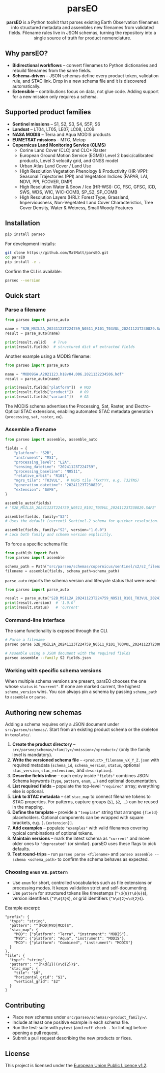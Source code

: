 <div align="center">

# parsEO

**parsEO** is a Python toolkit that parses existing Earth Observation filenames into structured metadata and assembles new filenames from validated fields. Filename rules live in JSON schemas, turning the repository into a single source of truth for product nomenclature.

</div>

## Why parsEO?

- **Bidirectional workflows** – convert filenames to Python dictionaries and rebuild filenames from the same fields.
- **Schema-driven** – JSON schemas define every product token, validation rule, and STAC link. Drop in a new schema file and it is discovered automatically.
- **Extensible** – contributions focus on data, not glue code. Adding support for a new mission only requires a schema.

## Supported product families

- **Sentinel missions** – S1, S2, S3, S4, S5P, S6
- **Landsat** – LT04, LT05, LE07, LC08, LC09
- **NASA MODIS** – Terra and Aqua MODIS products
- **EUMETSAT missions** – MTG, Metop
- **Copernicus Land Monitoring Service (CLMS)**
  - Corine Land Cover (CLC) and CLC+ Raster
  - European Ground Motion Service (EGMS) Level 2 basic/calibrated products, Level 3 velocity grid, and GNSS model
  - Urban Atlas Land Cover / Land Use
  - High Resolution Vegetation Phenology & Productivity (HR-VPP): Seasonal Trajectories (PPI) and Vegetation Indices (FAPAR, LAI, NDVI, PPI, FCOVER, DMP)
  - High Resolution Water & Snow / Ice (HR-WSI): CC, FSC, GFSC, ICD, SWS, WDS, WIC, WIC-COMB, SP_S2, SP_COMB
  - High Resolution Layers (HRL): Forest Type, Grassland, Imperviousness, Non-Vegetated Land Cover Characteristics, Tree Cover Density, Water & Wetness, Small Woody Features

## Installation

```bash
pip install parseo
```

For development installs:

```bash
git clone https://github.com/MatMatt/parsEO.git
cd parsEO
pip install -e .
```

Confirm the CLI is available:

```bash
parseo --version
```

## Quick start

### Parse a filename

```python
from parseo import parse_auto

name = "S2B_MSIL2A_20241123T224759_N0511_R101_T03VUL_20241123T230829.SAFE"
result = parse_auto(name)

print(result.valid)   # True
print(result.fields)  # structured dict of extracted fields
```

Another example using a MODIS filename:

```python
from parseo import parse_auto

name = "MOD09GA.A2021123.h18v04.006.2021132234506.hdf"
result = parse_auto(name)

print(result.fields["platform"])  # MOD
print(result.fields["product"])   # 09
print(result.fields["variant"])   # GA
```

The MODIS schema advertises the Processing, Sat, Raster, and Electro-Optical STAC extensions, enabling automated STAC metadata generation (`processing`, `sat`, `raster`, `eo`).

### Assemble a filename

```python
from parseo import assemble, assemble_auto

fields = {
    "platform": "S2B",
    "instrument": "MSI",
    "processing_level": "L2A",
    "sensing_datetime": "20241123T224759",
    "processing_baseline": "N0511",
    "relative_orbit": "R101",
    "mgrs_tile": "T03VUL",  # MGRS tile (TxxYYY, e.g. T32TNS)
    "generation_datetime": "20241123T230829",
    "extension": "SAFE",
}

assemble_auto(fields)
# 'S2B_MSIL2A_20241123T224759_N0511_R101_T03VUL_20241123T230829.SAFE'

assemble(fields, family="S2")
# Uses the default (current) Sentinel-2 schema for quicker resolution.

assemble(fields, family="S2", version="1.0.0")
# Lock both family and schema version explicitly.
```

To force a specific schema file:

```python
from pathlib import Path
from parseo import assemble

schema_path = Path("src/parseo/schemas/copernicus/sentinel/s2/s2_filename_v1_0_0.json")
filename = assemble(fields, schema_path=schema_path)
```

`parse_auto` reports the schema version and lifecycle status that were used:

```python
from parseo import parse_auto

result = parse_auto("S2B_MSIL2A_20241123T224759_N0511_R101_T03VUL_20241123T230829.SAFE")
print(result.version)  # '1.0.0'
print(result.status)   # 'current'
```

### Command-line interface

The same functionality is exposed through the CLI.

```bash
# Parse a filename
parseo parse S2B_MSIL2A_20241123T224759_N0511_R101_T03VUL_20241123T230829.SAFE

# Assemble using a JSON document with the required fields
parseo assemble --family S2 fields.json

```

### Working with specific schema versions

When multiple schema versions are present, parsEO chooses the one whose `status` is `"current"`. If none are marked current, the highest `schema_version` wins. You can always pin a schema by passing `schema_path` to `assemble` or `parse`.

## Authoring new schemas

Adding a schema requires only a JSON document under `src/parseo/schemas/`. Start from an existing product schema or the skeleton in `template/`.

1. **Create the product directory** – `src/parseo/schemas/<family>/<mission>/<product>/` (only the family level is mandatory).
2. **Write the versioned schema file** – `<product>_filename_vX_Y_Z.json` with required metadata (`schema_id`, `schema_version`, `status`, optional `stac_version`, `stac_extensions`, and `description`).
3. **Describe fields inline** – each entry inside `"fields"` combines JSON Schema keywords (`type`, `pattern`, `enum`, …) and optional documentation.
4. **List required fields** – populate the top-level `"required"` array; everything else is optional.
5. **Link to STAC metadata** – set `stac_map` to connect filename tokens to STAC properties. For patterns, capture groups (`$1`, `$2`, …) can be reused in the mapping.
6. **Define the template** – provide a `"template"` string that arranges `{field}` placeholders. Optional components can be wrapped with square brackets, e.g. `[.{extension}]`.
7. **Add examples** – populate `"examples"` with valid filenames covering typical combinations of optional tokens.
8. **Maintain versions** – mark the latest schema as `"current"` and move older ones to `"deprecated"` (or similar). parsEO uses these flags to pick defaults.
9. **Test round-trips** – run `parseo parse <filename>` and `parseo assemble --schema <schema_path>` to confirm the schema behaves as expected.

### Choosing `enum` vs. `pattern`

- Use `enum` for short, controlled vocabularies such as file extensions or processing modes. It keeps validation strict and self-documenting.
- Use `pattern` for structured tokens like timestamps (`^\d{8}T\d{6}$`), version identifiers (`^V\d{3}$`), or grid identifiers (`^h\d{2}v\d{2}$`).

Example excerpt:

```jsonc
"prefix": {
  "type": "string",
  "pattern": "^(MOD|MYD|MCD)$",
  "stac_map": {
    "MOD": {"platform": "Terra", "instrument": "MODIS"},
    "MYD": {"platform": "Aqua", "instrument": "MODIS"},
    "MCD": {"platform": "Combined", "instrument": "MODIS"}
  }
},
"tile": {
  "type": "string",
  "pattern": "^(h\d{2})(v\d{2})$",
  "stac_map": {
    "tile": "$0",
    "horizontal_grid": "$1",
    "vertical_grid": "$2"
  }
}
```

## Contributing

- Place new schemas under `src/parseo/schemas/<product_family>/`.
- Include at least one positive example in each schema file.
- Run the test-suite with `pytest` (and `ruff check .` for linting) before opening a pull request.
- Submit a pull request describing the new products or fixes.

## License

This project is licensed under the [European Union Public Licence v1.2](LICENSE.txt).
